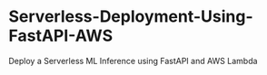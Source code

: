 # Serverless-Deployment-Using-FastAPI-AWS
Deploy a Serverless ML Inference using FastAPI and AWS Lambda   

